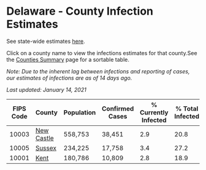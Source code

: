 # Delaware - County Infection Estimates

See state-wide estimates [here](/infections/us-de).

Click on a county name to view the infections estimates for that county.See the [Counties Summary](/infections/summary-counties) page for a sortable table.

*Note: Due to the inherent lag between infections and reporting of cases, our estimates of infections are as of 14 days ago.*

*Last updated: January 14, 2021*

|   FIPS Code |                   County |   Population |   Confirmed Cases |   % Currently Infected |   % Total Infected |
|-------------|--------------------------|--------------|-------------------|------------------------|--------------------|
|       10003 | [New Castle](new-castle) |      558,753 |            38,451 |                    2.9 |               20.8 |
|       10005 |         [Sussex](sussex) |      234,225 |            17,758 |                    3.4 |               27.2 |
|       10001 |             [Kent](kent) |      180,786 |            10,809 |                    2.8 |               18.9 |